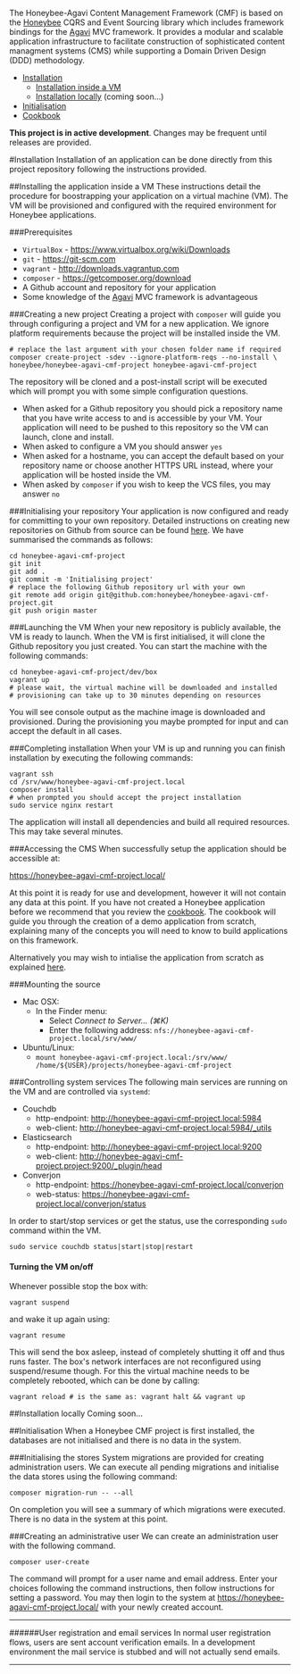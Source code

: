 The Honeybee-Agavi Content Management Framework (CMF) is based on the [Honeybee][1] CQRS and Event Sourcing library which includes framework bindings for the [Agavi][2] MVC framework. It provides a modular and scalable application infrastructure to facilitate construction of sophisticated content managment systems (CMS) while supporting a Domain Driven Design (DDD) methodology.

 * [Installation](#installation)
   * [Installation inside a VM](#installing-the-application-inside-a-vm)
   * [Installation locally](#installation-locally) (coming soon...)
 * [Initialisation](#initialisation)
 * [Cookbook][5]

**This project is in active development**. Changes may be frequent until releases are provided.

#Installation
Installation of an application can be done directly from this project repository following the instructions provided. 

##Installing the application inside a VM
These instructions detail the procedure for boostrapping your application on a virtual machine (VM).  The VM will be provisioned and configured with the required environment for Honeybee applications.

###Prerequisites
 * `VirtualBox` - https://www.virtualbox.org/wiki/Downloads
 * `git` - https://git-scm.com
 * `vagrant` - http://downloads.vagrantup.com
 * `composer` - https://getcomposer.org/download
 * A Github account and repository for your application
 * Some knowledge of the [Agavi][2] MVC framework is advantageous

###Creating a new project
Creating a project with `composer` will guide you through configuring a project and VM for a new application. We ignore platform requirements because the project will be installed inside the VM.

```shell
# replace the last argument with your chosen folder name if required
composer create-project -sdev --ignore-platform-reqs --no-install \
honeybee/honeybee-agavi-cmf-project honeybee-agavi-cmf-project
```

The repository will be cloned and a post-install script will be executed which will prompt you with some simple configuration questions.

 * When asked for a Github repository you should pick a repository name that you have write access to and is accessible by your VM. Your application will need to be pushed to this repository so the VM can launch, clone and install.
 * When asked to configure a VM you should answer `yes`
 * When asked for a hostname, you can accept the default based on your repository name or choose another HTTPS URL instead, where your application will be hosted inside the VM.
 * When asked by `composer` if you wish to keep the VCS files, you may answer `no`

###Initialising your repository
Your application is now configured and ready for committing to your own repository. Detailed instructions on creating new repositories on Github from source can be found [here][4]. We have summarised the commands as follows:

```shell
cd honeybee-agavi-cmf-project
git init
git add .
git commit -m 'Initialising project'
# replace the following Github repository url with your own
git remote add origin git@github.com:honeybee/honeybee-agavi-cmf-project.git
git push origin master
```

###Launching the VM
When your new repository is publicly available, the VM is ready to launch. When the VM is first initialised, it will clone the Github repository you just created. You can start the machine with the following commands:

```shell
cd honeybee-agavi-cmf-project/dev/box
vagrant up
# please wait, the virtual machine will be downloaded and installed
# provisioning can take up to 30 minutes depending on resources
```

You will see console output as the machine image is downloaded and provisioned. During the provisioning you maybe prompted for input and can accept the default in all cases.

###Completing installation
When your VM is up and running you can finish installation by executing the following commands:

```shell
vagrant ssh
cd /srv/www/honeybee-agavi-cmf-project.local
composer install 
# when prompted you should accept the project installation
sudo service nginx restart
```

The application will install all dependencies and build all required resources. This may take several minutes.

###Accessing the CMS
When successfully setup the application should be accessible at: 

https://honeybee-agavi-cmf-project.local/ 

At this point it is ready for use and development, however it will not contain any data at this point. If you have not created a Honeybee application before we recommend that you review the [cookbook][5]. The cookbook will guide you through the creation of a demo application from scratch, explaining many of the concepts you will need to know to build applications on this framework.

Alternatively you may wish to intialise the application from scratch as explained [here](#initialisation).

###Mounting the source

 * Mac OSX:
    * In the Finder menu:
      * Select *Connect to Server... (⌘K)*
      * Enter the following address: `nfs://honeybee-agavi-cmf-project.local/srv/www/`
 * Ubuntu/Linux:
   * `mount honeybee-agavi-cmf-project.local:/srv/www/ /home/${USER}/projects/honeybee-agavi-cmf-project`

###Controlling system services
The following main services are running on the VM and are controlled via `systemd`:

 * Couchdb
   * http-endpoint: http://honeybee-agavi-cmf-project.local:5984
   * web-client: http://honeybee-agavi-cmf-project.local:5984/_utils
 * Elasticsearch
   * http-endpoint: http://honeybee-agavi-cmf-project.local:9200
   * web-client: http://honeybee-agavi-cmf-project.project:9200/_plugin/head
 * Converjon
   * http-endpoint: https://honeybee-agavi-cmf-project.local/converjon
   * web-status: https://honeybee-agavi-cmf-project.local/converjon/status
 
In order to start/stop services or get the status, use the corresponding `sudo` command within the VM.

```shell
sudo service couchdb status|start|stop|restart
```

#### Turning the VM on/off
Whenever possible stop the box with:

```shell
vagrant suspend
```

and wake it up again using:

```shell
vagrant resume
```

This will send the box asleep, instead of completely shutting it off and thus runs faster. The box's network interfaces are not reconfigured using suspend/resume though. For this the virtual machine needs to be completely rebooted, which can be done by calling:

```shell
vagrant reload # is the same as: vagrant halt && vagrant up
```

##Installation locally
Coming soon...

##Initialisation
When a Honeybee CMF project is first installed, the databases are not initialised and there is no data in the system.

###Initialising the stores
System migrations are provided for creating administration users. We can execute all pending migrations and initialise the data stores using the following command:

```shell
composer migration-run -- --all
```

On completion you will see a summary of which migrations were executed. There is no data in the system at this point.

###Creating an administrative user
We can create an administration user with the following command.

```shell
composer user-create
```

The command will prompt for a user name and email address. Enter your choices following the command instructions, then follow instructions for setting a password. You may then login to the system at https://honeybee-agavi-cmf-project.local/ with your newly created account.

---
######User registration and email services
In normal user registration flows, users are sent account verification emails. In a development environment the mail service is stubbed and will not actually send emails.

---

[1]: https://github.com/honeybee/honeybee
[2]: https://github.com/agavi/agavi
[3]: https://github.com/honeybee/honeybee-agavi-cmf-project
[4]: https://help.github.com/articles/adding-an-existing-project-to-github-using-the-command-line
[5]: https://github.com/honeybee/honeybee-agavi-cmf-demo/blob/master/cookbook/README.md
